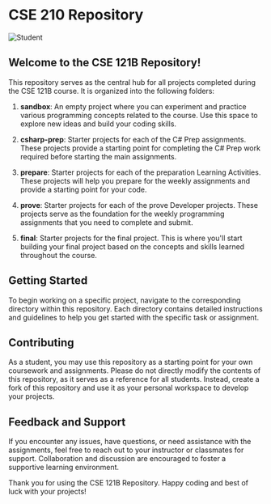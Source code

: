 # CSE 210 Repository

![Student](https://img.shields.io/badge/Student-Your%20Name-blue)

## Welcome to the CSE 121B Repository!

This repository serves as the central hub for all projects completed during the CSE 121B course. It is organized into the following folders:

1. **sandbox**: An empty project where you can experiment and practice various programming concepts related to the course. Use this space to explore new ideas and build your coding skills.

2. **csharp-prep**: Starter projects for each of the C# Prep assignments. These projects provide a starting point for completing the C# Prep work required before starting the main assignments.

3. **prepare**: Starter projects for each of the preparation Learning Activities. These projects will help you prepare for the weekly assignments and provide a starting point for your code.

4. **prove**: Starter projects for each of the prove Developer projects. These projects serve as the foundation for the weekly programming assignments that you need to complete and submit.

5. **final**: Starter projects for the final project. This is where you'll start building your final project based on the concepts and skills learned throughout the course.

## Getting Started

To begin working on a specific project, navigate to the corresponding directory within this repository. Each directory contains detailed instructions and guidelines to help you get started with the specific task or assignment.

## Contributing

As a student, you may use this repository as a starting point for your own coursework and assignments. Please do not directly modify the contents of this repository, as it serves as a reference for all students. Instead, create a fork of this repository and use it as your personal workspace to develop your projects.

## Feedback and Support

If you encounter any issues, have questions, or need assistance with the assignments, feel free to reach out to your instructor or classmates for support. Collaboration and discussion are encouraged to foster a supportive learning environment.

Thank you for using the CSE 121B Repository. Happy coding and best of luck with your projects!
